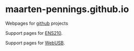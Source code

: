 # maarten-pennings.github.io

Webpages for [github](https://github.com/maarten-pennings) projects

Support pages for [ENS210](ENS210).

Support pages for [WebUSB](WebUSB).
